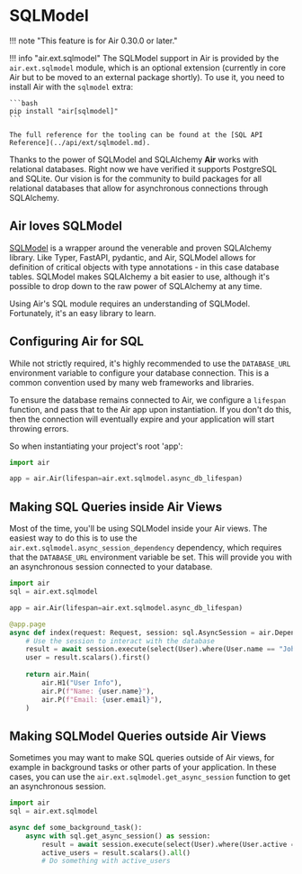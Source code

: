 # SQLModel

!!! note "This feature is for Air 0.30.0 or later."

!!! info "air.ext.sqlmodel"
    The SQLModel support in Air is provided by the `air.ext.sqlmodel` module, which is an optional extension (currently in core Air but to be moved to an external package shortly). To use it, you need to install Air with the `sqlmodel` extra:

    ```bash
    pip install "air[sqlmodel]"
    ```

    The full reference for the tooling can be found at the [SQL API Reference](../api/ext/sqlmodel.md).

Thanks to the power of SQLModel and SQLAlchemy **Air** works with relational databases. Right now we have verified it supports PostgreSQL and SQLite. Our vision is for the community to build packages for all relational databases that allow for asynchronous connections through SQLAlchemy. 

## Air loves SQLModel

[SQLModel](https://sqlmodel.tiangolo.com/) is a wrapper around the venerable and proven SQLAlchemy library. Like Typer, FastAPI, pydantic, and Air, SQLModel allows for definition of critical objects with type annotations - in this case database tables. SQLModel makes SQLAlchemy a bit easier to use, although it's possible to drop down to the raw power of SQLAlchemy at any time.

Using Air's SQL module requires an understanding of SQLModel. Fortunately, it's an easy library to learn.

## Configuring Air for SQL

While not strictly required, it's highly recommended to use the `DATABASE_URL` environment variable to configure your database connection. This is a common convention used by many web frameworks and libraries.

To ensure the database remains connected to Air, we configure a `lifespan` function, and pass that to the Air app upon instantiation. If you don't do this, then the connection will eventually expire and your application will start throwing errors.

So when instantiating your project's root 'app':

```python title="main.py"
import air

app = air.Air(lifespan=air.ext.sqlmodel.async_db_lifespan)
```

## Making SQL Queries inside Air Views

Most of the time, you'll be using SQLModel inside your Air views. The easiest way to do this is to use the `air.ext.sqlmodel.async_session_dependency` dependency, which requires that the `DATABASE_URL` environment variable be set. This will provide you with an asynchronous session connected to your database.

```python title="main.py"
import air
sql = air.ext.sqlmodel

app = air.Air(lifespan=air.ext.sqlmodel.async_db_lifespan)

@app.page
async def index(request: Request, session: sql.AsyncSession = air.Depends(sql.async_session_dependency)):
    # Use the session to interact with the database
    result = await session.execute(select(User).where(User.name == "John"))
    user = result.scalars().first()
    
    return air.Main(
        air.H1("User Info"),
        air.P(f"Name: {user.name}"),
        air.P(f"Email: {user.email}"),
    )
```

## Making SQLModel Queries outside Air Views

Sometimes you may want to make SQL queries outside of Air views, for example in background tasks or other parts of your application. In these cases, you can use the `air.ext.sqlmodel.get_async_session` function to get an asynchronous session.

```python title="tasks.py"
import air
sql = air.ext.sqlmodel

async def some_background_task():
    async with sql.get_async_session() as session:
        result = await session.execute(select(User).where(User.active == True))
        active_users = result.scalars().all()
        # Do something with active_users
```
